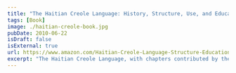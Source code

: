 ```yaml
---
title: "The Haitian Creole Language: History, Structure, Use, and Education"
tags: [Book]
image: ./haitian-creole-book.jpg
pubDate: 2010-06-22
isDraft: false
isExternal: true
url: https://www.amazon.com/Haitian-Creole-Language-Structure-Education/dp/0739112368?crid=2YF6DQKXDJUVJ&keywords=haitian%20creole%20carole&sprefix=haitian%20creole%20carole,aps,146&sr=8-5&ufe=app_do:amzn1.fos.fa474cd8-6dfc-4bad-a280-890f5a4e2f90
excerpt: "The Haitian Creole Language, with chapters contributed by the leading scholars in the study of Creole, provides information on this language's history; structure; and use in education, literature, and social interaction."
---
```

